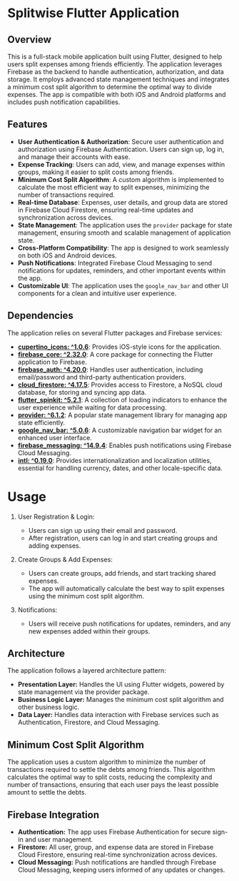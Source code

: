 # Splitwise Flutter Application

## Overview

This is a full-stack mobile application built using Flutter, designed to help users split expenses among friends efficiently. The application leverages Firebase as the backend to handle authentication, authorization, and data storage. It employs advanced state management techniques and integrates a minimum cost split algorithm to determine the optimal way to divide expenses. The app is compatible with both iOS and Android platforms and includes push notification capabilities.

## Features

- **User Authentication & Authorization**: Secure user authentication and authorization using Firebase Authentication. Users can sign up, log in, and manage their accounts with ease.
- **Expense Tracking**: Users can add, view, and manage expenses within groups, making it easier to split costs among friends.
- **Minimum Cost Split Algorithm**: A custom algorithm is implemented to calculate the most efficient way to split expenses, minimizing the number of transactions required.
- **Real-time Database**: Expenses, user details, and group data are stored in Firebase Cloud Firestore, ensuring real-time updates and synchronization across devices.
- **State Management**: The application uses the `provider` package for state management, ensuring smooth and scalable management of application state.
- **Cross-Platform Compatibility**: The app is designed to work seamlessly on both iOS and Android devices.
- **Push Notifications**: Integrated Firebase Cloud Messaging to send notifications for updates, reminders, and other important events within the app.
- **Customizable UI**: The application uses the `google_nav_bar` and other UI components for a clean and intuitive user experience.

## Dependencies

The application relies on several Flutter packages and Firebase services:

- **[cupertino_icons: ^1.0.6](https://pub.dev/packages/cupertino_icons)**: Provides iOS-style icons for the application.
- **[firebase_core: ^2.32.0](https://pub.dev/packages/firebase_core)**: A core package for connecting the Flutter application to Firebase.
- **[firebase_auth: ^4.20.0](https://pub.dev/packages/firebase_auth)**: Handles user authentication, including email/password and third-party authentication providers.
- **[cloud_firestore: ^4.17.5](https://pub.dev/packages/cloud_firestore)**: Provides access to Firestore, a NoSQL cloud database, for storing and syncing app data.
- **[flutter_spinkit: ^5.2.1](https://pub.dev/packages/flutter_spinkit)**: A collection of loading indicators to enhance the user experience while waiting for data processing.
- **[provider: ^6.1.2](https://pub.dev/packages/provider)**: A popular state management library for managing app state efficiently.
- **[google_nav_bar: ^5.0.6](https://pub.dev/packages/google_nav_bar)**: A customizable navigation bar widget for an enhanced user interface.
- **[firebase_messaging: ^14.9.4](https://pub.dev/packages/firebase_messaging)**: Enables push notifications using Firebase Cloud Messaging.
- **[intl: ^0.19.0](https://pub.dev/packages/intl)**: Provides internationalization and localization utilities, essential for handling currency, dates, and other locale-specific data.

# Usage

1. User Registration & Login:

   - Users can sign up using their email and password.
   - After registration, users can log in and start creating groups and adding expenses.

2. Create Groups & Add Expenses:

   - Users can create groups, add friends, and start tracking shared expenses.
   - The app will automatically calculate the best way to split expenses using the minimum cost split algorithm.

3. Notifications:
   - Users will receive push notifications for updates, reminders, and any new expenses added within their groups.

## Architecture

The application follows a layered architecture pattern:

- **Presentation Layer:** Handles the UI using Flutter widgets, powered by state management via the provider package.
- **Business Logic Layer:** Manages the minimum cost split algorithm and other business logic.
- **Data Layer:** Handles data interaction with Firebase services such as Authentication, Firestore, and Cloud Messaging.

## Minimum Cost Split Algorithm

The application uses a custom algorithm to minimize the number of transactions required to settle the debts among friends. This algorithm calculates the optimal way to split costs, reducing the complexity and number of transactions, ensuring that each user pays the least possible amount to settle the debts.

## Firebase Integration

- **Authentication:** The app uses Firebase Authentication for secure sign-in and user management.
- **Firestore:** All user, group, and expense data are stored in Firebase Cloud Firestore, ensuring real-time synchronization across devices.
- **Cloud Messaging:** Push notifications are handled through Firebase Cloud Messaging, keeping users informed of any updates or changes.
